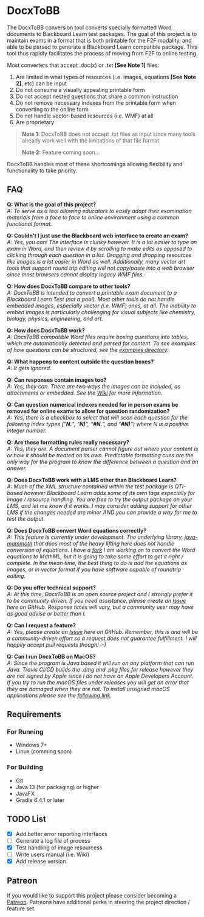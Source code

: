 # DocxToBB
The DocxToBB conversion tool converts specially formatted Word documents to Blackboard Learn test packages. The goal of this project is to maintain exams in a format that is both printable for the F2F modality, and able to be parsed to generate a Blackboard Learn compatible package. This tool thus rapidly facilitates the process of moving from F2F to online testing.

Most converters that accept .doc(x) or .txt **[See Note 1]** files:
1. Are limited in what types of resources (i.e. images, equations **[See Note 2]**, etc) can be input
1. Do not consume a visually appealing printable form
1. Do not accept nested questions that share a common instruction
1. Do not remove necessary indexes from the printable form when converting to the online form
1. Do not handle vector-based resources (i.e. WMF) at all
1. Are proprietary

> **Note 1:** DocxToBB does not accept .txt files as input since many tools already work well with the limitations of that file format
> 
> **Note 2:** Feature coming soon...

DocxToBB handles most of these shortcomings allowing flexibility and functionality to take priority.

## FAQ
**Q: What is the goal of this project?**  
*A: To serve as a tool allowing educators to easily adapt their examination materials from a face to face to online environment using a common functional format.*  

**Q: Couldn't I just use the Blackboard web interface to create an exam?**  
*A: Yes, you can! The interface is clunky however. It is a lot easier to type an exam in Word, and then review it by scrolling to make edits as opposed to clicking through each question in a list. Dragging and dropping resources like images is a lot easier in Word as well. Additionally, many vector art tools that support round trip editing will not copy/paste into a web browser since most browsers cannot display legacy WMF files.*  

**Q: How does DocxToBB compare to other tools?**  
*A: DocxToBB is intended to convert a printable exam document to a Blackboard Learn Test (not a pool). Most other tools do not handle embedded images, especially vector (i.e. WMF) ones, at all. The inability to embed images is particularly challenging for visual subjects like chemistry, biology, physics, engineering, and art.*  

**Q: How does DocxToBB work?**  
*A: DocxToBB compatible Word files require boxing questions into tables, which are automatically detected and parsed for content. To see examples of how questions can be structured, see the [examples directory](https://github.com/dresch86/docxtobb-java/tree/master/examples).*  

**Q: What happens to content outside the question boxes?**  
*A: It gets ignored.*  

**Q: Can responses contain images too?**  
*A: Yes, they can. There are two ways the images can be included, as attachments or embedded. See the [Wiki](https://github.com/dresch86/docxtobb-java/wiki) for more information.*  

**Q: Can question numerical indexes needed for in person exams be removed for online exams to allow for question randomization?**  
*A: Yes, there is a checkbox to select that will scan each question for the following index types ("**N.**", "**N)**", "**#N.**", and "**#N)**") where N is a positive integer number.*  

**Q: Are these formatting rules really necessary?**  
*A: Yes, they are. A document parser cannot figure out where your content is or how it should be treated on its own. Predictable formatting cues are the only way for the program to know the difference between a question and an answer.*  

**Q: Does DocxToBB work with a LMS other than Blackboard Learn?**  
*A: Much of the XML structure contained within the test package is QTI-based however Blackboard Learn adds some of its own tags especially for image / resource handling. You are free to try the output package on your LMS, and let me know if it works. I may consider adding support for other LMS if the changes needed are minor AND you can provide a way for me to test the output.*  

**Q: Does DocxToBB convert Word equations correctly?**  
*A: This feature is currently under development. The underlying library, [java-mammoth](https://github.com/mwilliamson/java-mammoth) that does most of the heavy lifting here does not handle conversion of equations. I have a [fork](https://github.com/dresch86/java-mammoth) I am working on to convert the Word equations to MathML, but it is going to take some effort to get it right / complete. In the mean time, the best thing to do is add the equations as images, or in vector format if you have software capable of roundtrip editing.*  

**Q: Do you offer technical support?**  
*A: At this time, DocxToBB is an open source project and I strongly prefer it to be community driven. If you need assistance, please create an [Issue](https://github.com/dresch86/docxtobb-java/issues) here on GitHub. Response times will vary, but a community user may have as good advise or better than I.*  

**Q: Can I request a feature?**  
*A: Yes, please create an [Issue](https://github.com/dresch86/docxtobb-java/issues) here on GitHub. Remember, this is and will be a community-driven effort so a request does not guarantee fulfillment. I will happily accept pull requests though! :-)*  

**Q: Can I run DocxToBB on MacOS?**  
*A: Since the program is Java based it will run on any platform that can run Java. Travis CI/CD builds the .dmg and .pkg files for release however they are not signed by Apple since I do not have an Apple Developers Account. If you try to run the macOS files under releases you will get an error that they are damaged when they are not. To install unsigned macOS applications please see the [following link](https://secure.clcbio.com/helpspot/index.php?pg=kb.page&id=323).*  

## Requirements
### For Running
- Windows 7+
- Linux (comming soon)
### For Building
- Git
- Java 13 (for packaging) or higher
- JavaFX
- Gradle 6.4.1 or later

## TODO List
- [X] Add better error reporting interfaces
- [ ] Generate a log file of process
- [X] Test handling of image resourcess
- [ ] Write users manual (i.e. Wiki)
- [X] Add release version

## Patreon
If you would like to support this project please consider becoming a [Patreon](https://www.patreon.com/dresch86). Patreons have additional perks in steering the project direction / feature set.